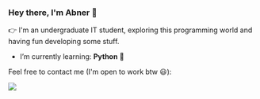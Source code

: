 ### Hey there, I'm Abner 👋

:point_right: I'm an undergraduate IT student, exploring this programming world and having fun developing some stuff. <br>

- I’m currently learning:  <strong>Python</strong> :panda_face: 

Feel free to contact me (I'm open to work btw :smiley:):

<a href="https://www.linkedin.com/in/abner-neves/"> <img src="https://img.shields.io/badge/linkedin-%230077B5.svg?&style=for-the-badge&logo=linkedin&logoColor=white" /></a>
